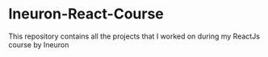 # Ineuron-React-Course
This repository contains all the projects that I worked on during my ReactJs course by Ineuron
